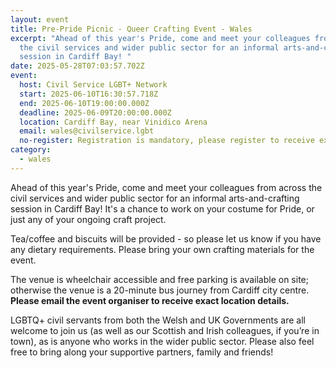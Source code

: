 ```yaml
---
layout: event
title: Pre-Pride Picnic - Queer Crafting Event - Wales
excerpt: "Ahead of this year's Pride, come and meet your colleagues from across
  the civil services and wider public sector for an informal arts-and-crafting
  session in Cardiff Bay! "
date: 2025-05-28T07:03:57.702Z
event:
  host: Civil Service LGBT+ Network
  start: 2025-06-10T16:30:57.718Z
  end: 2025-06-10T19:00:00.000Z
  deadline: 2025-06-09T20:00:00.000Z
  location: Cardiff Bay, near Vinidico Arena
  email: wales@civilservice.lgbt
  no-register: Registration is mandatory, please register to receive exact location
category:
  - wales
---
```

Ahead of this year's Pride, come and meet your colleagues from across the civil services and wider public sector for an informal arts-and-crafting session in Cardiff Bay! It's a chance to work on your costume for Pride, or just any of your ongoing craft project.

Tea/coffee and biscuits will be provided - so please let us know if you have any dietary requirements. Please bring your own crafting materials for the event.

The venue is wheelchair accessible and free parking is available on site; otherwise the venue is a 20-minute bus journey from Cardiff city centre. **Please email the event organiser to receive exact location details.**

LGBTQ+ civil servants from both the Welsh and UK Governments are all welcome to join us (as well as our Scottish and Irish colleagues, if you’re in town), as is anyone who works in the wider public sector. Please also feel free to bring along your supportive partners, family and friends!